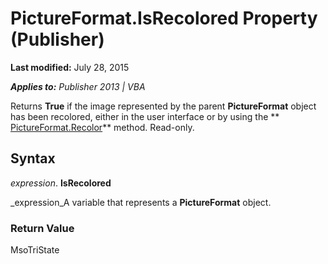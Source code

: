 
# PictureFormat.IsRecolored Property (Publisher)

 **Last modified:** July 28, 2015

 _**Applies to:** Publisher 2013 | VBA_

Returns  **True** if the image represented by the parent **PictureFormat** object has been recolored, either in the user interface or by using the ** [PictureFormat.Recolor](42bc2280-b6d0-862a-7118-38ec1513b9c7.md)** method. Read-only.


## Syntax

 _expression_. **IsRecolored**

 _expression_A variable that represents a  **PictureFormat** object.


### Return Value

MsoTriState


